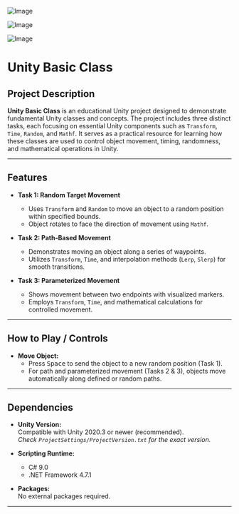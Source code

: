 ![Image](https://github.com/user-attachments/assets/7712af45-4dc4-486c-95cb-61d0888feb5c)

![Image](https://github.com/user-attachments/assets/b31b130d-8d6b-4d37-89b4-9b9241e63dc6)

![Image](https://github.com/user-attachments/assets/53f7ee5a-32ea-41ec-8715-0c016458661f)

# Unity Basic Class

## Project Description

**Unity Basic Class** is an educational Unity project designed to demonstrate fundamental Unity classes and concepts. The project includes three distinct tasks, each focusing on essential Unity components such as `Transform`, `Time`, `Random`, and `Mathf`. It serves as a practical resource for learning how these classes are used to control object movement, timing, randomness, and mathematical operations in Unity.

---

## Features

- **Task 1: Random Target Movement**
  - Uses `Transform` and `Random` to move an object to a random position within specified bounds.
  - Object rotates to face the direction of movement using `Mathf`.

- **Task 2: Path-Based Movement**
  - Demonstrates moving an object along a series of waypoints.
  - Utilizes `Transform`, `Time`, and interpolation methods (`Lerp`, `Slerp`) for smooth transitions.

- **Task 3: Parameterized Movement**
  - Shows movement between two endpoints with visualized markers.
  - Employs `Transform`, `Time`, and mathematical calculations for controlled movement.

---

## How to Play / Controls

- **Move Object:**  
  - Press <kbd>Space</kbd> to send the object to a new random position (Task 1).
  - For path and parameterized movement (Tasks 2 & 3), objects move automatically along defined or random paths.

---

## Dependencies

- **Unity Version:**  
  Compatible with Unity 2020.3 or newer (recommended).  
  *Check `ProjectSettings/ProjectVersion.txt` for the exact version.*

- **Scripting Runtime:**  
  - C# 9.0  
  - .NET Framework 4.7.1

- **Packages:**  
  No external packages required.

---
